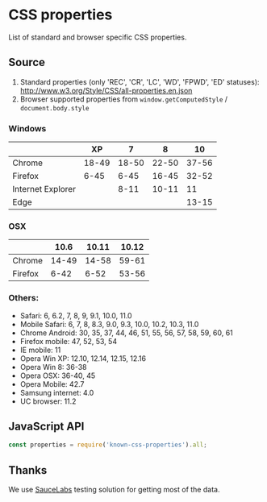 # CSS properties

List of standard and browser specific CSS properties.

## Source

1. Standard properties (only 'REC', 'CR', 'LC', 'WD', 'FPWD', 'ED' statuses): http://www.w3.org/Style/CSS/all-properties.en.json
2. Browser supported properties from `window.getComputedStyle` / `document.body.style`

### Windows
|                   | XP     | 7      | 8      | 10     |
| ----------------- | ------ | ------ | ------ | ------ |
| Chrome            | 18-49  | 18-50  | 22-50  | 37-56  |
| Firefox           | 6-45   | 6-45   | 16-45  | 32-52  |
| Internet Explorer |        | 8-11   | 10-11  | 11     |
| Edge              |        |        |        | 13-15  |

### OSX
|                   | 10.6  | 10.11  | 10.12  |
| ----------------- | ----- | ------ | ------ |
| Chrome            | 14-49 | 14-58  | 59-61  |
| Firefox           | 6-42  | 6-52   | 53-56  |

### Others:

- Safari: 6, 6.2, 7, 8, 9, 9.1, 10.0, 11.0
- Mobile Safari: 6, 7, 8, 8.3, 9.0, 9.3, 10.0, 10.2, 10.3, 11.0
- Chrome Android: 30, 35, 37, 44, 46, 51, 55, 56, 57, 58, 59, 60, 61
- Firefox mobile: 47, 52, 53, 54
- IE mobile: 11
- Opera Win XP: 12.10, 12.14, 12.15, 12.16
- Opera Win 8: 36-38
- Opera OSX: 36-40, 45
- Opera Mobile: 42.7
- Samsung internet: 4.0
- UC browser: 11.2

## JavaScript API

```js
const properties = require('known-css-properties').all;
```

## Thanks

We use [SauceLabs](https://saucelabs.com) testing solution for getting most of the data.
